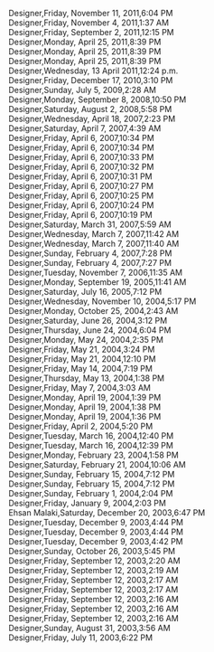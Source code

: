 ﻿Designer,Friday, November 11, 2011,6:04 PM  Designer,Friday, November 4, 2011,1:37 AM  Designer,Friday, September 2, 2011,12:15 PM  Designer,Monday, April 25, 2011,8:39 PM  Designer,Monday, April 25, 2011,8:39 PM  Designer,Monday, April 25, 2011,8:39 PM  Designer,Wednesday, 13 April 2011,12:24 p.m.  Designer,Friday, December 17, 2010,3:10 PM  Designer,Sunday, July 5, 2009,2:28 AM  Designer,Monday, September 8, 2008,10:50 PM  Designer,Saturday, August 2, 2008,5:58 PM  Designer,Wednesday, April 18, 2007,2:23 PM  Designer,Saturday, April 7, 2007,4:39 AM  Designer,Friday, April 6, 2007,10:34 PM  Designer,Friday, April 6, 2007,10:34 PM  Designer,Friday, April 6, 2007,10:33 PM  Designer,Friday, April 6, 2007,10:32 PM  Designer,Friday, April 6, 2007,10:31 PM  Designer,Friday, April 6, 2007,10:27 PM  Designer,Friday, April 6, 2007,10:25 PM  Designer,Friday, April 6, 2007,10:24 PM  Designer,Friday, April 6, 2007,10:19 PM  Designer,Saturday, March 31, 2007,5:59 AM  Designer,Wednesday, March 7, 2007,11:42 AM  Designer,Wednesday, March 7, 2007,11:40 AM  Designer,Sunday, February 4, 2007,7:28 PM  Designer,Sunday, February 4, 2007,7:27 PM  Designer,Tuesday, November 7, 2006,11:35 AM  Designer,Monday, September 19, 2005,11:41 AM  Designer,Saturday, July 16, 2005,7:12 PM  Designer,Wednesday, November 10, 2004,5:17 PM  Designer,Monday, October 25, 2004,2:43 AM  Designer,Saturday, June 26, 2004,3:12 PM  Designer,Thursday, June 24, 2004,6:04 PM  Designer,Monday, May 24, 2004,2:35 PM  Designer,Friday, May 21, 2004,3:24 PM  Designer,Friday, May 21, 2004,12:10 PM  Designer,Friday, May 14, 2004,7:19 PM  Designer,Thursday, May 13, 2004,1:38 PM  Designer,Friday, May 7, 2004,3:03 AM  Designer,Monday, April 19, 2004,1:39 PM  Designer,Monday, April 19, 2004,1:38 PM  Designer,Monday, April 19, 2004,1:36 PM  Designer,Friday, April 2, 2004,5:20 PM  Designer,Tuesday, March 16, 2004,12:40 PM  Designer,Tuesday, March 16, 2004,12:39 PM  Designer,Monday, February 23, 2004,1:58 PM  Designer,Saturday, February 21, 2004,10:06 AM  Designer,Sunday, February 15, 2004,7:12 PM  Designer,Sunday, February 15, 2004,7:12 PM  Designer,Sunday, February 1, 2004,2:04 PM  Designer,Friday, January 9, 2004,2:03 PM  Ehsan Malaki,Saturday, December 20, 2003,6:47 PM  Designer,Tuesday, December 9, 2003,4:44 PM  Designer,Tuesday, December 9, 2003,4:44 PM  Designer,Tuesday, December 9, 2003,4:42 PM  Designer,Sunday, October 26, 2003,5:45 PM  Designer,Friday, September 12, 2003,2:20 AM  Designer,Friday, September 12, 2003,2:19 AM  Designer,Friday, September 12, 2003,2:17 AM  Designer,Friday, September 12, 2003,2:17 AM  Designer,Friday, September 12, 2003,2:16 AM  Designer,Friday, September 12, 2003,2:16 AM  Designer,Friday, September 12, 2003,2:16 AM  Designer,Sunday, August 31, 2003,3:56 AM  Designer,Friday, July 11, 2003,6:22 PM